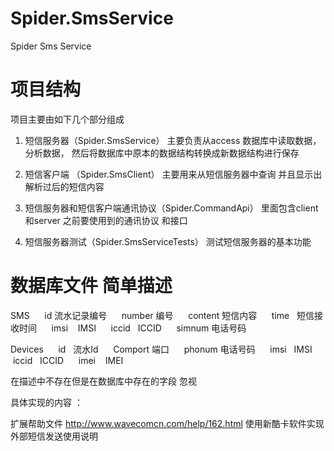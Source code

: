 # Spider.SmsService
Spider Sms Service

# 项目结构
项目主要由如下几个部分组成
1.	短信服务器（Spider.SmsService）
主要负责从access 数据库中读取数据，分析数据，
然后将数据库中原本的数据结构转换成新数据结构进行保存

2.	短信客户端 （Spider.SmsClient）
主要用来从短信服务器中查询 并且显示出解析过后的短信内容

3.	短信服务器和短信客户端通讯协议（Spider.CommandApi）
里面包含client 和server 之前要使用到的通讯协议 和接口

4.	短信服务器测试（Spider.SmsServiceTests）
测试短信服务器的基本功能



# 数据库文件 简单描述
SMS
      id      流水记录编号
      number  编号
      content 短信内容
      time    短信接收时间
      imsi    IMSI
      iccid   ICCID
      simnum  电话号码

Devices
      id      流水Id
      Comport 端口
      phonum  电话号码
      imsi    IMSI
      iccid   ICCID
      imei    IMEI
      
在描述中不存在但是在数据库中存在的字段 忽视


具体实现的内容 ：


扩展帮助文件 
http://www.wavecomcn.com/help/162.html
使用新酷卡软件实现外部短信发送使用说明

